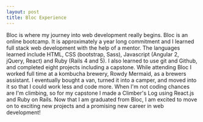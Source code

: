 ```yaml
---
layout: post
title: Bloc Experience
---
```

Bloc is where my journey into web development really begins.
Bloc is an online bootcamp.  It is approximately a year long commitment and I learned full stack web development with the help of a mentor.  The languages learned include HTML, CSS (bootstrap, Sass), Javascript (Angular 2, jQuery, React) and Ruby (Rails 4 and 5).  I also learned to use git and Github, and completed eight projects including a capstone.  While attending Bloc I worked full time at a kombucha brewery, Rowdy Mermaid, as a brewers assistant.  I eventually bought a van, turned it into a camper, and moved into it so that I could work less and code more.  When I'm not coding chances are I'm climbing, so for my capstone I made a Climber's Log using React.js and Ruby on Rails.  Now that I am graduated from Bloc, I am excited to move on to exciting new projects and a promising new career in web development!
